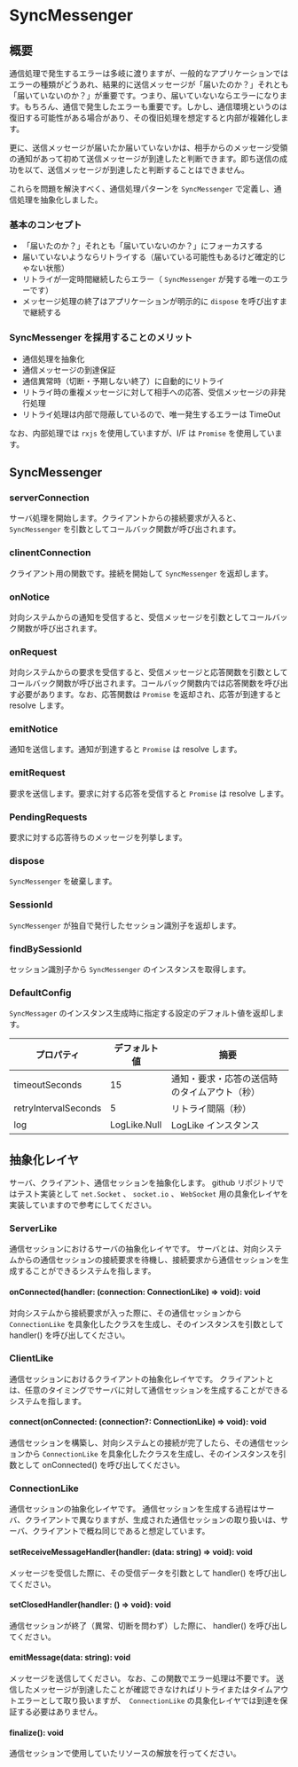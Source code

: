 # SyncMessenger

## 概要

通信処理で発生するエラーは多岐に渡りますが、一般的なアプリケーションではエラーの種類がどうあれ、結果的に送信メッセージが「届いたのか？」それとも「届いていないのか？」が重要です。つまり、届いていないならエラーになります。もちろん、通信で発生したエラーも重要です。しかし、通信環境というのは復旧する可能性がある場合があり、その復旧処理を想定すると内部が複雑化します。

更に、送信メッセージが届いたか届いていないかは、相手からのメッセージ受領の通知があって初めて送信メッセージが到達したと判断できます。即ち送信の成功を以て、送信メッセージが到達したと判断することはできません。

これらを問題を解決すべく、通信処理パターンを `SyncMessenger` で定義し、通信処理を抽象化しました。

### 基本のコンセプト

- 「届いたのか？」それとも「届いていないのか？」にフォーカスする
- 届いていないようならリトライする（届いている可能性もあるけど確定的じゃない状態）
- リトライが一定時間継続したらエラー（ `SyncMessenger` が発する唯一のエラーです）
- メッセージ処理の終了はアプリケーションが明示的に `dispose` を呼び出すまで継続する

### SyncMessenger を採用することのメリット

- 通信処理を抽象化
- 通信メッセージの到達保証
- 通信異常時（切断・予期しない終了）に自動的にリトライ
- リトライ時の重複メッセージに対して相手への応答、受信メッセージの非発行処理
- リトライ処理は内部で隠蔽しているので、唯一発生するエラーは TimeOut

なお、内部処理では `rxjs` を使用していますが、I/F は `Promise` を使用しています。

## SyncMessenger

### serverConnection

サーバ処理を開始します。クライアントからの接続要求が入ると、 `SyncMessenger` を引数としてコールバック関数が呼び出されます。

### clinentConnection

クライアント用の関数です。接続を開始して `SyncMessenger` を返却します。

### onNotice

対向システムからの通知を受信すると、受信メッセージを引数としてコールバック関数が呼び出されます。

### onRequest

対向システムからの要求を受信すると、受信メッセージと応答関数を引数としてコールバック関数が呼び出されます。コールバック関数内では応答関数を呼び出す必要があります。なお、応答関数は `Promise` を返却され、応答が到達すると resolve します。

### emitNotice

通知を送信します。通知が到達すると `Promise` は resolve します。

### emitRequest

要求を送信します。要求に対する応答を受信すると `Promise` は resolve します。

### PendingRequests

要求に対する応答待ちのメッセージを列挙します。

### dispose

`SyncMessenger` を破棄します。

### SessionId

`SyncMessenger` が独自で発行したセッション識別子を返却します。

### findBySessionId

セッション識別子から `SyncMessenger` のインスタンスを取得します。

### DefaultConfig

`SyncMessager` のインスタンス生成時に指定する設定のデフォルト値を返却します。

| プロパティ           | デフォルト値 | 摘要                                         |
| -------------------- | ------------ | -------------------------------------------- |
| timeoutSeconds       | 15           | 通知・要求・応答の送信時のタイムアウト（秒） |
| retryIntervalSeconds | 5            | リトライ間隔（秒）                           |
| log                  | LogLike.Null | LogLike インスタンス                         |

## 抽象化レイヤ

サーバ、クライアント、通信セッションを抽象化します。
github リポジトリではテスト実装として `net.Socket` 、 `socket.io` 、 `WebSocket` 用の具象化レイヤを実装していますので参考にしてください。

### ServerLike

通信セッションにおけるサーバの抽象化レイヤです。
サーバとは、対向システムからの通信セッションの接続要求を待機し、接続要求から通信セッションを生成することができるシステムを指します。

#### onConnected(handler: (connection: ConnectionLike) => void): void

対向システムから接続要求が入った際に、その通信セッションから `ConnectionLike` を具象化したクラスを生成し、そのインスタンスを引数として handler() を呼び出してください。

### ClientLike

通信セッションにおけるクライアントの抽象化レイヤです。
クライアントとは、任意のタイミングでサーバに対して通信セッションを生成することができるシステムを指します。

#### connect(onConnected: (connection?: ConnectionLike) => void): void

通信セッションを構築し、対向システムとの接続が完了したら、その通信セッションから `ConnectionLike` を具象化したクラスを生成し、そのインスタンスを引数として onConnected() を呼び出してください。

### ConnectionLike

通信セッションの抽象化レイヤです。
通信セッションを生成する過程はサーバ、クライアントで異なりますが、生成された通信セッションの取り扱いは、サーバ、クライアントで概ね同じであると想定しています。

#### setReceiveMessageHandler(handler: (data: string) => void): void

メッセージを受信した際に、その受信データを引数として handler() を呼び出してください。

#### setClosedHandler(handler: () => void): void

通信セッションが終了（異常、切断を問わず）した際に、 handler() を呼び出してください。

#### emitMessage(data: string): void

メッセージを送信してください。
なお、この関数でエラー処理は不要です。
送信したメッセージが到達したことが確認できなければリトライまたはタイムアウトエラーとして取り扱いますが、　`ConnectionLike` の具象化レイヤでは到達を保証する必要はありません。

#### finalize(): void

通信セッションで使用していたリソースの解放を行ってください。
